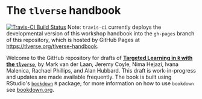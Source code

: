 # The `tlverse` handbook

[![Travis-CI Build Status](https://travis-ci.org/tlverse/tlverse-handbook.svg?branch=master)](https://travis-ci.org/tlverse/tlverse-handbook)
Note: `travis-ci` currently deploys the developmental version of this workshop
handbook into the `gh-pages` branch of this repository, which is hosted by
GitHub Pages at https://tlverse.org/tlverse-handbook.

Welcome to the GitHub repository for drafts of [**Targeted Learning in `R` with
the `tlverse`**](http://tlverse.org/tlverse-handbook), by Mark van der Laan,
Jeremy Coyle, Nima Hejazi, Ivana Malenica, Rachael Phillips, and Alan Hubbard.
This draft is work-in-progress and updates are made available frequently. The
book is built using RStudio's
[`bookdown`](https://www.rstudio.com/resources/webinars/introducing-bookdown/)
`R` package; for more information on how to use `bookdown` see
[bookdown.org](https://bookdown.org/).
